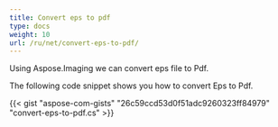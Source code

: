 ```yaml
---
title: Convert eps to pdf
type: docs
weight: 10
url: /ru/net/convert-eps-to-pdf/
---
```


Using Aspose.Imaging we can convert eps file to Pdf.

The following code snippet shows you how to convert Eps to Pdf.

{{< gist "aspose-com-gists" "26c59ccd53d0f51adc9260323ff84979" "convert-eps-to-pdf.cs" >}}



